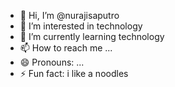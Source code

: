 - 👋 Hi, I’m @nurajisaputro
- 👀 I’m interested in technology
- 🌱 I’m currently learning technology
- 📫 How to reach me ...
- 😄 Pronouns: ...
- ⚡ Fun fact: i like a noodles

<!---
nurajisaputro/nurajisaputro is a ✨ special ✨ repository because its `README.md` (this file) appears on your GitHub profile.
You can click the Preview link to take a look at your changes.
--->
